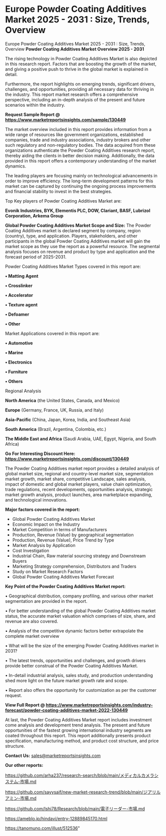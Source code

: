 # Europe Powder Coating Additives Market 2025 - 2031 : Size, Trends, Overview
Europe Powder Coating Additives Market 2025 - 2031 : Size, Trends, Overview
<Strong> Powder Coating Additives Market Overview 2025 - 2031</strong>

The rising technology in Powder Coating Additives Market is also depicted in this research report. Factors that are boosting the growth of the market, and giving a positive push to thrive in the global market is explained in detail.

Furthermore, the report highlights on emerging trends, significant drivers, challenges, and opportunities, providing all necessary data for thriving in the industry. This report market research offers a comprehensive perspective, including an in-depth analysis of the present and future scenarios within the industry.

<strong>Request Sample Report @ <a href=https://www.marketreportsinsights.com/sample/130449>https://www.marketreportsinsights.com/sample/130449</a></strong>

The market overview included in this report provides information from a wide range of resources like government organizations, established companies, trade and industry associations, industry brokers and other such regulatory and non-regulatory bodies. The data acquired from these organizations authenticate the Powder Coating Additives research report, thereby aiding the clients in better decision making. Additionally, the data provided in this report offers a contemporary understanding of the market dynamics.

The leading players are focusing mainly on technological advancements in order to improve efficiency. The long-term development patterns for this market can be captured by continuing the ongoing process improvements and financial stability to invest in the best strategies.

Top Key players of Powder Coating Additives Market are:

<strong>Evonik Industries, BYK, Elementis PLC, DOW, Clariant, BASF, Lubrizol Corporation, Arkema Group</strong>

<strong><b>Global Powder Coating Additives Market Scope and Size:</b></strong>
The Powder Coating Additives market is declared segment by company, region (country), type, and application. Players, stakeholders, and other participants in the global Powder Coating Additives market will gain the market scope as they use the report as a powerful resource. The segmental analysis focuses on revenue and product by type and application and the forecast period of 2025-2031.

Powder Coating Additives Market Types covered in this report are:

<strong>• Matting Agent

• Crosslinker

• Accelerator

• Texture agent

• Defoamer

• Other</strong>

Market Applications covered in this report are:

<strong>• Automotive

• Marine

• Electronics

• Furniture

• Others</strong> 

Regional Analysis

<strong>North America</strong> (the United States, Canada, and Mexico)

<strong>Europe</strong> (Germany, France, UK, Russia, and Italy)

<strong>Asia-Pacific</strong> (China, Japan, Korea, India, and Southeast Asia)

<strong>South America</strong> (Brazil, Argentina, Colombia, etc.)

<strong>The Middle East and Africa</strong> (Saudi Arabia, UAE, Egypt, Nigeria, and South Africa)

<strong>Go For Interesting Discount Here: <a href=https://www.marketreportsinsights.com/discount/130449>https://www.marketreportsinsights.com/discount/130449</a></strong>

The Powder Coating Additives market report provides a detailed analysis of global market size, regional and country-level market size, segmentation market growth, market share, competitive Landscape, sales analysis, impact of domestic and global market players, value chain optimization, trade regulations, recent developments, opportunities analysis, strategic market growth analysis, product launches, area marketplace expanding, and technological innovations.

<strong><b>Major factors covered in the report:</b></strong>
<ul>
  <li>Global Powder Coating Additives Market </li>
  <li>Economic Impact on the Industry</li>
  <li>Market Competition in terms of Manufacturers</li>
  <li>Production, Revenue (Value) by geographical segmentation</li>
  <li>Production, Revenue (Value), Price Trend by Type</li>
  <li>Market Analysis by Application</li>
  <li>Cost Investigation</li>
  <li>Industrial Chain, Raw material sourcing strategy and Downstream Buyers</li>
  <li>Marketing Strategy comprehension, Distributors and Traders</li>
  <li>Study on Market Research Factors</li>
  <li>Global Powder Coating Additives Market Forecast</li>
</ul>

<strong><b>Key Point of the Powder Coating Additives Market report:</b></strong>

• Geographical distribution, company profiling, and various other market segmentation are provided in the report.

• For better understanding of the global Powder Coating Additives market status, the accurate market valuation which comprises of size, share, and revenue are also covered.

• Analysis of the competitive dynamic factors better extrapolate the complete market overview

• What will be the size of the emerging Powder Coating Additives market in 2031?

• The latest trends, opportunities and challenges, and growth drivers provide better construal of the Powder Coating Additives Market.

• In-detail industrial analysis, sales study, and production understanding shed more light on the future market growth rate and scope.

• Report also offers the opportunity for customization as per the customer request.

<strong><b>View Full Report @ <a href=https://www.marketreportsinsights.com/industry-forecast/powder-coating-additives-market-2022-130449>https://www.marketreportsinsights.com/industry-forecast/powder-coating-additives-market-2022-130449</a></b></strong>


At last, the Powder Coating Additives Market report includes investment come analysis and development trend analysis. The present and future opportunities of the fastest growing international industry segments are coated throughout this report. This report additionally presents product specification, manufacturing method, and product cost structure, and price structure.

<strong>Contact Us:</strong>
sales@marketreportsinsights.com

<strong>Our other reports:</strong>

<a href=https://github.com/arha237/research-search/blob/main/メディカルカメラシステム-市場.md>https://github.com/arha237/research-search/blob/main/メディカルカメラシステム-市場.md</a>

<a href=https://github.com/sayysaif/new-market-research-trend/blob/main/ジアリルアミン-市場.md>https://github.com/sayysaif/new-market-research-trend/blob/main/ジアリルアミン-市場.md</a>

<a href=https://github.com/Ishi78/Research/blob/main/電子リーダー-市場.md>https://github.com/Ishi78/Research/blob/main/電子リーダー-市場.md</a>

<a href=https://ameblo.jp/hindavi/entry-12889845170.html>https://ameblo.jp/hindavi/entry-12889845170.html</a>

<a href=https://tanomuno.com/illust/512536>https://tanomuno.com/illust/512536</a>"
